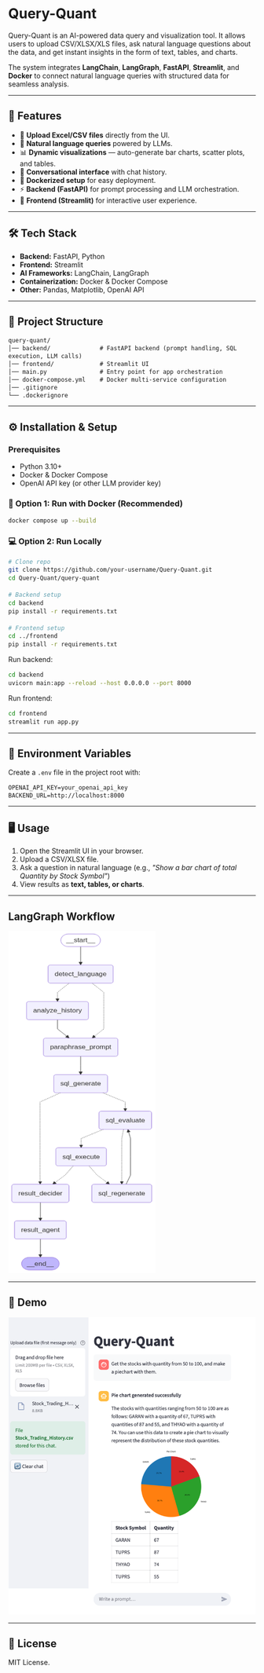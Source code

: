 # Query-Quant  

Query-Quant is an AI-powered data query and visualization tool. It allows users to upload CSV/XLSX/XLS files, ask natural language questions about the data, and get instant insights in the form of text, tables, and charts.  

The system integrates **LangChain**, **LangGraph**, **FastAPI**, **Streamlit**, and **Docker** to connect natural language queries with structured data for seamless analysis.  

---

## 🚀 Features  

- 📂 **Upload Excel/CSV files** directly from the UI.  
- 🤖 **Natural language queries** powered by LLMs.  
- 📊 **Dynamic visualizations** — auto-generate bar charts, scatter plots, and tables.  
- 💬 **Conversational interface** with chat history.  
- 🐳 **Dockerized setup** for easy deployment.  
- ⚡ **Backend (FastAPI)** for prompt processing and LLM orchestration.  
- 🎨 **Frontend (Streamlit)** for interactive user experience.  

---

## 🛠️ Tech Stack  

- **Backend:** FastAPI, Python  
- **Frontend:** Streamlit  
- **AI Frameworks:** LangChain, LangGraph  
- **Containerization:** Docker & Docker Compose  
- **Other:** Pandas, Matplotlib, OpenAI API  

---

## 📂 Project Structure  

```
query-quant/
│── backend/              # FastAPI backend (prompt handling, SQL execution, LLM calls)
│── frontend/             # Streamlit UI
│── main.py               # Entry point for app orchestration
│── docker-compose.yml    # Docker multi-service configuration
│── .gitignore
└── .dockerignore
```

---

## ⚙️ Installation & Setup  

### Prerequisites  
- Python 3.10+  
- Docker & Docker Compose  
- OpenAI API key (or other LLM provider key)  

### 🐳 Option 1: Run with Docker (Recommended) 

```bash
docker compose up --build
```


###  💻 Option 2: Run Locally 

```bash
# Clone repo
git clone https://github.com/your-username/Query-Quant.git
cd Query-Quant/query-quant

# Backend setup
cd backend
pip install -r requirements.txt

# Frontend setup
cd ../frontend
pip install -r requirements.txt
```

Run backend:  
```bash
cd backend
uvicorn main:app --reload --host 0.0.0.0 --port 8000
```

Run frontend:  
```bash
cd frontend
streamlit run app.py
```


---

## 🔑 Environment Variables  

Create a `.env` file in the project root with:  

```env
OPENAI_API_KEY=your_openai_api_key
BACKEND_URL=http://localhost:8000
```

---

## 🖥️ Usage  

1. Open the Streamlit UI in your browser.  
2. Upload a CSV/XLSX file.  
3. Ask a question in natural language (e.g., *"Show a bar chart of total Quantity by Stock Symbol"*)  
4. View results as **text, tables, or charts**.  

---

##  LangGraph Workflow  

<img src="assets/graph.png" alt="Workflow" width="300" height=""/>

---

## 📸 Demo  

<img src="assets/demo.png" alt="Demo" width="600"/>

---


## 📜 License  

MIT License.  
